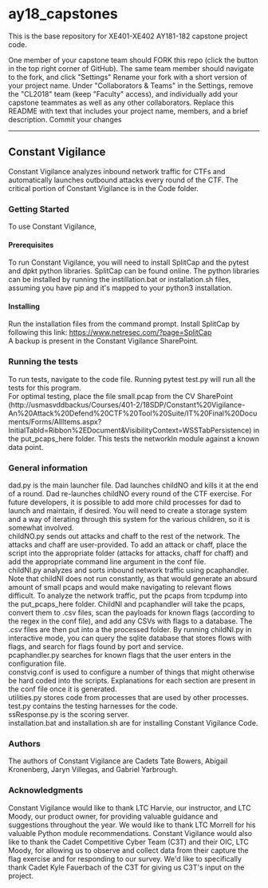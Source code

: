 # ay18_capstones
This is the base repository for XE401-XE402 AY181-182 capstone project code.

One member of your capstone team should FORK this repo (click the button in the top right corner of GitHub).
The same team member should navigate to the fork, and click "Settings"
Rename your fork with a short version of your project name.
Under "Collaborators & Teams" in the Settings, remove the "CL2018" team (keep "Faculty" access), and individually add your capstone teammates as well as any other collaborators.
Replace this README with text that includes your project name, members, and a brief description.
Commit your changes

*************
## Constant Vigilance  
Constant Vigilance analyzes inbound network traffic for CTFs and automatically launches outbound attacks every round of the CTF. The critical portion of Constant Vigilance is in the Code folder.  
### Getting Started  
To use Constant Vigilance,  

#### Prerequisites  
To run Constant Vigilance, you will need to install SplitCap and the pytest and dpkt python libraries. SplitCap can be found online. The python libraries can be installed by running the instillation.bat or installation.sh files, assuming you have pip and it's mapped to your python3 installation.  

#### Installing  
Run the installation files from the command prompt. Install SplitCap by following this link: https://www.netresec.com/?page=SplitCap  
A backup is present in the Constant Vigilance SharePoint.    

### Running the tests  
To run tests, navigate to the code file. Running pytest test.py will run all the tests for this program.  
For optimal testing, place the file small.pcap from the CV SharePoint (http://usmasvddbackus/Courses/401-2/18SDP/Constant%20Vigilance-An%20Attack%20Defend%20CTF%20Tool%20Suite/IT%20Final%20Documents/Forms/AllItems.aspx?InitialTabId=Ribbon%2EDocument&VisibilityContext=WSSTabPersistence) in the put_pcaps_here folder. This tests the networkIn module against a known data point.  

### General information  
dad.py is the main launcher file. Dad launches childNO and kills it at the end of a round. Dad re-launches childNO every round of the CTF exercise. For future developers, it is possible to add more child processes for dad to launch and maintain, if desired.  You will need to create a storage system and a way of iterating through this system for the various children, so it is somewhat involved.  
childNO.py sends out attacks and chaff to the rest of the network. The attacks and chaff are user-provided. To add an attack or chaff, place the script into the appropriate folder (attacks for attacks, chaff for chaff) and add the appropriate command line argument in the conf file.  
childNI.py analyzes and sorts inbound network traffic using pcaphandler. Note that childNI does not run constantly, as that would generate an absurd amount of small pcaps and would make navigating to relevant flows difficult. To analyze the network traffic, put the pcaps from tcpdump into the put_pcaps_here folder. ChildNI and pcaphandler will take the pcaps, convert them to .csv files, scan the payloads for known flags (according to the regex in the conf file), and add any CSVs with flags to a database. The .csv files are then put into a the processed folder. By running childNI.py in interactive mode, you can query the sqlite database that stores flows with flags, and search for flags found by port and service.  
pcaphandler.py searches for known flags that the user enters in the configuration file.  
constvig.conf is used to configure a number of things that might otherwise be hard coded into the scripts. Explanations for each section are present in the conf file once it is generated.  
utilities.py stores code from processes that are used by other processes.  
test.py contains the testing harnesses for the code.  
ssResponse.py is the scoring server.  
installation.bat and installation.sh are for installing Constant Vigilance Code.  

### Authors  
The authors of Constant Vigilance are Cadets Tate Bowers, Abigail Kronenberg, Jaryn Villegas, and Gabriel Yarbrough.

### Acknowledgments  
Constant Vigilance would like to thank LTC Harvie, our instructor,  and LTC Moody, our product owner, for providing valuable guidance and suggestions throughout the year. We would like to thank LTC Morrell for his valuable Python module recommendations. Constant Vigilance would also like to thank the Cadet Competitive Cyber Team (C3T) and their OIC, LTC Moody, for allowing us to observe and collect data from their capture the flag exercise and for responding to our survey. We'd like to specifically thank Cadet Kyle Fauerbach of the C3T for giving us C3T's input on the project.

